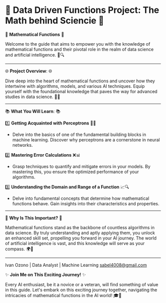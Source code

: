 # 🌟 Data Driven Functions Project: The Math behind Sciencie 💼

📖 **Mathematical Functions** 📖

Welcome to the guide that aims to empower you with the knowledge of mathematical functions and their pivotal role in the realm of data science and artificial intelligence. 🌌🔍

---

🌐 **Project Overview**: 🌐

Dive deep into the heart of mathematical functions and uncover how they intertwine with algorithms, models, and various AI techniques. Equip yourself with the foundational knowledge that paves the way for advanced studies in data science. 🚀💡

---

📚 **What You Will Learn**: 📚

1️⃣ **Getting Acquainted with Perceptrons** 🧠💡
   - Delve into the basics of one of the fundamental building blocks in machine learning. Discover why perceptrons are a cornerstone in neural networks.

2️⃣ **Mastering Error Calculations** ❌📊
   - Grasp techniques to quantify and mitigate errors in your models. By mastering this, you ensure the optimized performance of your algorithms.

3️⃣  **Understanding the Domain and Range of a Function** 📈🔍
   - Delve into fundamental concepts that determine how mathematical functions behave. Gain insights into their characteristics and properties.

---

💼 **Why Is This Important?** 💼

Mathematical functions stand as the backbone of countless algorithms in data science. By truly understanding and aptly applying them, you unlock an enhanced skill set, propelling you forward in your AI journey. The world of artificial intelligence is vast, and this knowledge will serve as your compass. 🌍🧭

---

Ivan Ozono |
Data Analyst | Machine Learning
sabel4008@gmail.com

✨ **Join Me on This Exciting Journey!** ✨

Every AI enthusiast, be it a novice or a veteran, will find something of value in this guide. Let's embark on this exciting journey together, navigating the intricacies of mathematical functions in the AI world! 🎓🌟

